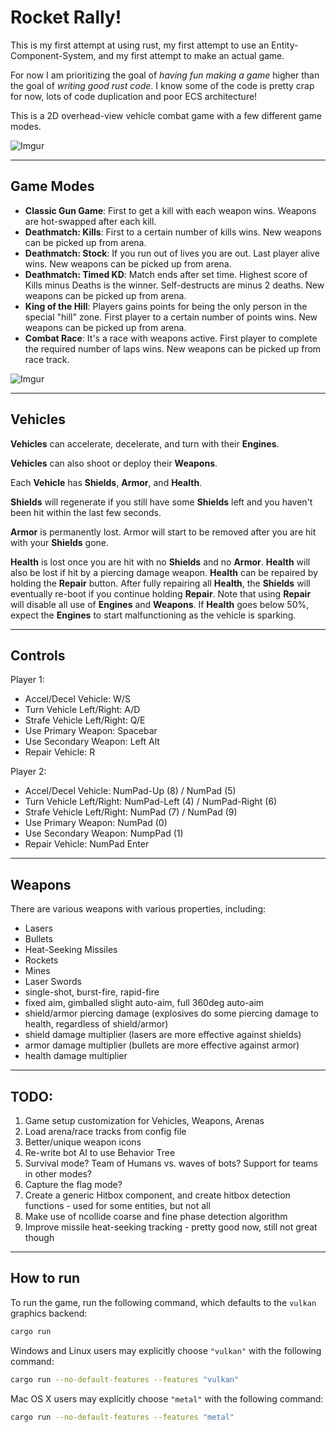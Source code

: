 # Rocket Rally!

This is my first attempt at using rust, my first attempt to use an Entity-Component-System, and my first attempt to make an actual game.

For now I am prioritizing the goal of *having fun making a game* higher than the goal of *writing good rust code*. I know some of the code is pretty crap for now, lots of code duplication and poor ECS architecture!

This is a 2D overhead-view vehicle combat game with a few different game modes.


![Imgur](https://i.imgur.com/nNXtVhu.png)

---

## Game Modes
- __Classic Gun Game__: First to get a kill with each weapon wins. Weapons are hot-swapped after each kill.
- __Deathmatch: Kills__: First to a certain number of kills wins. New weapons can be picked up from arena.
- __Deathmatch: Stock__: If you run out of lives you are out. Last player alive wins. New weapons can be picked up from arena.
- __Deathmatch: Timed KD__: Match ends after set time. Highest score of Kills minus Deaths is the winner. Self-destructs are minus 2 deaths. New weapons can be picked up from arena.
- __King of the Hill__: Players gains points for being the only person in the special "hill" zone. First player to a certain number of points wins. New weapons can be picked up from arena.
- __Combat Race__: It's a race with weapons active. First player to complete the required number of laps wins. New weapons can be picked up from race track.

![Imgur](https://i.imgur.com/bwNjzz2.png)

---


## Vehicles

__Vehicles__ can accelerate, decelerate, and turn with their __Engines__.

__Vehicles__ can also shoot or deploy their __Weapons__.

Each __Vehicle__ has __Shields__, __Armor__, and __Health__. 

__Shields__ will regenerate if you still have some __Shields__ left and you haven't been hit within the last few seconds.

__Armor__ is permanently lost. Armor will start to be removed after you are hit with your __Shields__ gone.

__Health__ is lost once you are hit with no __Shields__ and no __Armor__. __Health__ will also be lost if hit by a piercing damage weapon. __Health__ can be repaired by holding the __Repair__ button. 
After fully repairing all __Health__, the __Shields__ will eventually re-boot if you continue holding __Repair__.
Note that using __Repair__ will disable all use of __Engines__ and __Weapons__. If __Health__ goes below 50%, expect the
__Engines__ to start malfunctioning as the vehicle is sparking.

---

## Controls

Player 1:
- Accel/Decel Vehicle: W/S
- Turn Vehicle Left/Right: A/D
- Strafe Vehicle Left/Right: Q/E
- Use Primary Weapon: Spacebar
- Use Secondary Weapon: Left Alt
- Repair Vehicle: R

Player 2:
- Accel/Decel Vehicle: NumPad-Up (8) / NumPad (5)
- Turn Vehicle Left/Right: NumPad-Left (4) / NumPad-Right (6)
- Strafe Vehicle Left/Right: NumPad (7) / NumPad (9)
- Use Primary Weapon: NumPad (0)
- Use Secondary Weapon: NumpPad (1)
- Repair Vehicle: NumPad Enter

---

## Weapons

There are various weapons with various properties, including:
* Lasers
* Bullets
* Heat-Seeking Missiles
* Rockets
* Mines
* Laser Swords
* single-shot, burst-fire, rapid-fire
* fixed aim, gimballed slight auto-aim, full 360deg auto-aim
* shield/armor piercing damage 
    (explosives do some piercing damage to health, regardless of shield/armor)
* shield damage multiplier
    (lasers are more effective against shields)
* armor damage multiplier
    (bullets are more effective against armor)
* health damage multiplier
---


## TODO:
1. Game setup customization for Vehicles, Weapons, Arenas
1. Load arena/race tracks from config file
1. Better/unique weapon icons
1. Re-write bot AI to use Behavior Tree
1. Survival mode? Team of Humans vs. waves of bots? Support for teams in other modes?
1. Capture the flag mode?
1. Create a generic Hitbox component, and create hitbox detection functions - used for some entities, but not all
1. Make use of ncollide coarse and fine phase detection algorithm
1. Improve missile heat-seeking tracking - pretty good now, still not great though


---


## How to run

To run the game, run the following command, which defaults to the `vulkan` graphics backend:

```bash
cargo run
```

Windows and Linux users may explicitly choose `"vulkan"` with the following command:

```bash
cargo run --no-default-features --features "vulkan"
```

Mac OS X users may explicitly choose `"metal"` with the following command:

```bash
cargo run --no-default-features --features "metal"
```
